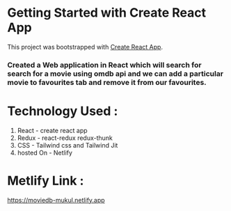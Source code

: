 # Getting Started with Create React App

This project was bootstrapped with [Create React App](https://github.com/facebook/create-react-app).

### Created a Web application in React which will search for search for a movie using omdb api and we can add a particular movie to favourites tab and remove it from our favourites.

# Technology Used :

1. React - create react app
2. Redux - react-redux redux-thunk
3. CSS - Tailwind css and Tailwind Jit
4. hosted On - Netlify

# Metlify Link :
https://moviedb-mukul.netlify.app
